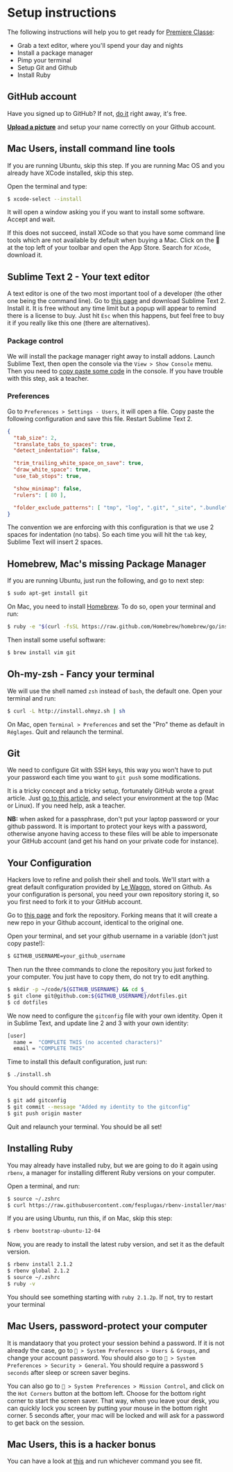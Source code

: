 # Setup instructions

The following instructions will help you to get ready for [Premiere Classe](http://www.lewagon.org/premiere):

- Grab a text editor, where you'll spend your day and nights
- Install a package manager
- Pimp your terminal
- Setup Git and Github
- Install Ruby

## GitHub account

Have you signed up to GitHub? If not, [do it](https://github.com/join) right away, it's free.

**[Upload a picture](https://github.com/settings/profile)** and setup your name correctly on your Github account.

## Mac Users, install command line tools

If you are running Ubuntu, skip this step. If you are running Mac OS and you already have XCode installed, skip this step.

Open the terminal and type:

```bash
$ xcode-select --install
```

It will open a window asking you if you want to install some software. Accept and wait.

If this does not succeed, install XCode so that you have some command line tools which are not available by default when buying a Mac. Click on the  at the top left of your toolbar and open the App Store. Search for `XCode`, download it.

## Sublime Text 2 - Your text editor

A text editor is one of the two most important tool of a developer (the other one being the command line). Go to [this page](http://www.sublimetext.com/2) and download Sublime Text 2. Install it. It is free without any time limit but a popup will appear to remind there is a license to buy. Just hit `Esc` when this happens, but feel free to buy it if you really like this one (there are alternatives).

### Package control

We will install the package manager right away to install addons. Launch Sublime Text, then open the console via the `View > Show Console` menu. Then you need to [copy paste some code](https://sublime.wbond.net/installation#st2) in the console. If you have trouble with this step, ask a teacher.

### Preferences

Go to `Preferences > Settings - Users`, it will open a file. Copy paste the following configuration and save this file. Restart Sublime Text 2.

```json
{
  "tab_size": 2,
  "translate_tabs_to_spaces": true,
  "detect_indentation": false,

  "trim_trailing_white_space_on_save": true,
  "draw_white_space": true,
  "use_tab_stops": true,

  "show_minimap": false,
  "rulers": [ 80 ],

  "folder_exclude_patterns": [ "tmp", "log", ".git", "_site", ".bundle", ".sass-cache" ]
}
```

The convention we are enforcing with this configuration is that we use 2 spaces
for indentation (no tabs). So each time you will hit the `tab` key,
Sublime Text will insert 2 spaces.

## Homebrew, Mac's missing Package Manager

If you are running Ubuntu, just run the following, and go to next step:

```bash
$ sudo apt-get install git
```

On Mac, you need to install [Homebrew](http://brew.sh/). To do so, open your terminal and run:

```bash
$ ruby -e "$(curl -fsSL https://raw.github.com/Homebrew/homebrew/go/install)"
```

Then install some useful software:

```bash
$ brew install vim git
```

## Oh-my-zsh - Fancy your terminal

We will use the shell named `zsh` instead of `bash`, the default one. Open your terminal and run:

```bash
$ curl -L http://install.ohmyz.sh | sh
```

On Mac, open `Terminal > Preferences` and set the "Pro" theme as default in `Réglages`. Quit and relaunch the terminal.

## Git

We need to configure Git with SSH keys, this way you won't have to put your password each
time you want to `git push` some modifications.

It is a tricky concept and a tricky setup, fortunately GitHub wrote a great article.
Just [go to this article](https://help.github.com/articles/generating-ssh-keys), and select your environment at the top (Mac or Linux). If you need help, ask a teacher.

**NB:** when asked for a passphrase, don't put your laptop password or your github password. It is
important to protect your keys with a password, otherwise anyone having access to these files
will be able to impersonate your GitHub account (and get his hand on your private code for instance).

## Your Configuration

Hackers love to refine and polish their shell and tools. We'll start with a great default configuration provided by [Le Wagon](http://github.com/lewagon/dotfiles), stored on Github. As your configuration is personal, you need your own repository storing it, so you first need to fork it to your GitHub account.

Go to [this page](https://github.com/lewagon/dotfiles/fork) and fork the repository.
Forking means that it will create a new repo in your Github account, identical to
the original one.

Open your terminal, and set your github username in a variable
(don't just copy paste!):

```bash
$ GITHUB_USERNAME=your_github_username
```

Then run the three commands to clone the repository you just forked to your computer.
You just have to copy them, do not try to edit anything.

```bash
$ mkdir -p ~/code/${GITHUB_USERNAME} && cd $_
$ git clone git@github.com:${GITHUB_USERNAME}/dotfiles.git
$ cd dotfiles
```

We now need to configure the `gitconfig` file with your own identity.
Open it in Sublime Text, and update line 2 and 3 with your own identity:

```bash
[user]
  name =  "COMPLETE THIS (no accented characters)"
  email = "COMPLETE THIS"
```

Time to install this default configuration, just run:

```bash
$ ./install.sh
```

You should commit this change:

```bash
$ git add gitconfig
$ git commit --message "Added my identity to the gitconfig"
$ git push origin master
```

Quit and relaunch your terminal. You should be all set!

## Installing Ruby

You may already have installed ruby, but we are going to do it again using `rbenv`, a manager for installing different Ruby versions on your computer.

Open a terminal, and run:

```bash
$ source ~/.zshrc
$ curl https://raw.githubusercontent.com/fesplugas/rbenv-installer/master/bin/rbenv-installer | bash
```

If you are using Ubuntu, run this, if on Mac, skip this step:

```bash
$ rbenv bootstrap-ubuntu-12-04
```

Now, you are ready to install the latest ruby version, and set it as the default version.

```bash
$ rbenv install 2.1.2
$ rbenv global 2.1.2
$ source ~/.zshrc
$ ruby -v
```

You should see something starting with `ruby 2.1.2p`. If not, try to restart your terminal

## Mac Users, password-protect your computer

It is mandataory that you protect your session behind a password. If it is not already the case, go to ` > System Preferences > Users & Groups`, and change your account password. You should also go to ` > System Preferences > Security > General`. You should require a password `5 seconds` after sleep or screen saver begins.

You can also go to ` > System Preferences > Mission Control`, and click on the `Hot Corners` button at the bottom left. Choose for the bottom right corner to start the screen saver. That way, when you leave your desk, you can quickly lock you screen by putting your mouse in the bottom right corner. 5 seconds after, your mac will be locked and will ask for a password to get back on the session.

## Mac Users, this is a hacker bonus

You can have a look at [this](https://github.com/mathiasbynens/dotfiles/blob/master/.osx) and run whichever command you see fit.
